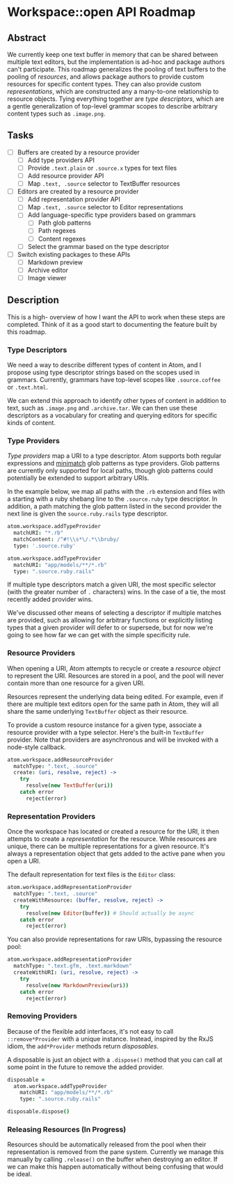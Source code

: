 # Workspace::open API Roadmap

## Abstract

We currently keep one text buffer in memory that can be shared between multiple text editors, but the implementation is ad-hoc and package authors can't participate. This roadmap generalizes the pooling of text buffers to the pooling of *resources*, and allows package authors to provide custom resources for specific content types. They can also provide custom *representations*, which are constructed any a many-to-one relationship to resource objects. Tying everything together are *type descriptors*, which are a gentle generalization of top-level grammar scopes to describe arbitrary content types such as `.image.png`.

## Tasks

* [ ] Buffers are created by a resource provider
  * [ ] Add type providers API
  * [ ] Provide `.text.plain` or `.source.x` types for text files
  * [ ] Add resource provider API
  * [ ] Map `.text, .source` selector to TextBuffer resources
* [ ] Editors are created by a resource provider
  * [ ] Add representation provider API
  * [ ] Map `.text, .source` selector to Editor representations
  * [ ] Add language-specific type providers based on grammars
    * [ ] Path glob patterns
    * [ ] Path regexes
    * [ ] Content regexes
  * [ ] Select the grammar based on the type descriptor
* [ ] Switch existing packages to these APIs
  * [ ] Markdown preview
  * [ ] Archive editor
  * [ ] Image viewer

## Description

This is a high- overview of how I want the API to work when these steps are completed. Think of it as a good start to documenting the feature built by this roadmap.

### Type Descriptors

We need a way to describe different types of content in Atom, and I propose using type descriptor strings based on the scopes used in grammars. Currently,  grammars have top-level scopes like `.source.coffee` or `.text.html`.

We can extend this approach to identify other types of content in addition to text, such as `.image.png` and `.archive.tar`. We can then use these descriptors as a vocabulary for creating and querying editors for specific kinds of content.

### Type Providers

*Type providers* map a URI to a type descriptor. Atom supports both regular expressions and [minimatch][minimatch] glob patterns as type providers. Glob patterns are currently only supported for local paths, though glob patterns could potentially be extended to support arbitrary URIs.

In the example below, we map all paths with the `.rb` extension and files with a starting with a ruby shebang line to the `.source.ruby` type descriptor. In addition, a path matching the glob pattern listed in the second provider the next line is given the `source.ruby.rails` type descriptor.

```coffee
atom.workspace.addTypeProvider
  matchURI: "*.rb"
  matchContent: /^#!\\s*\/.*\\bruby/
  type: '.source.ruby'

atom.workspace.addTypeProvider
  matchURI: "app/models/**/*.rb"
  type: ".source.ruby.rails"
```

If multiple type descriptors match a given URI, the most specific selector (with the greater number of `.` characters) wins. In the case of a tie, the most recently added provider wins.

We've discussed other means of selecting a descriptor if multiple matches are provided, such as allowing for arbitrary functions or explicitly listing types that a given provider will defer to or supersede, but for now we're going to see how far we can get with the simple specificity rule.

### Resource Providers

When opening a URI, Atom attempts to recycle or create a *resource object* to represent the URI. Resources are stored in a pool, and the pool will never contain more than one resource for a given URI.

Resources represent the underlying data being edited. For example, even if there are multiple text editors open for the same path in Atom, they will all share the same underlying `TextBuffer` object as their resource.

To provide a custom resource instance for a given type, associate a resource provider with a type selector. Here's the built-in `TextBuffer` provider. Note that providers are asynchronous and will be invoked with a node-style callback.

```coffee
atom.workspace.addResourceProvider
  matchType: ".text, .source"
  create: (uri, resolve, reject) ->
    try
      resolve(new TextBuffer(uri))
    catch error
      reject(error)
```

### Representation Providers

Once the workspace has located or created a resource for the URI, it then attempts to create a *representation* for the resource. While resources are unique, there can be multiple representations for a given resource. It's always a representation object that gets added to the active pane when you open a URI.

The default representation for text files is the `Editor` class:

```coffee
atom.workspace.addRepresentationProvider
  matchType: ".text, .source"
  createWithResource: (buffer, resolve, reject) ->
    try
      resolve(new Editor(buffer)) # Should actually be async
    catch error
      reject(error)
```

You can also provide representations for raw URIs, bypassing the resource pool:

```coffee
atom.workspace.addRepresentationProvider
  matchType: ".text.gfm, .text.markdown"
  createWithURI: (uri, resolve, reject) ->
    try
      resolve(new MarkdownPreview(uri))
    catch error
      reject(error)
```

### Removing Providers

Because of the flexible add interfaces, it's not easy to call `::remove*Provider` with a unique instance. Instead, inspired by the RxJS idiom, the `add*Provider` methods return *disposables*.

A disposable is just an object with a `.dispose()` method that you can call at some point in the future to remove the added provider.

```coffee
disposable =
  atom.workspace.addTypeProvider
    matchURI: "app/models/**/*.rb"
    type: ".source.ruby.rails"

disposable.dispose()
```

### Releasing Resources (In Progress)

Resources should be automatically released from the pool when their representation is removed from the pane system. Currently we manage this manually by calling `.release()` on the buffer when destroying an editor. If we can make this happen automatically without being confusing that would be ideal.

[minimatch]: https://github.com/isaacs/minimatch
